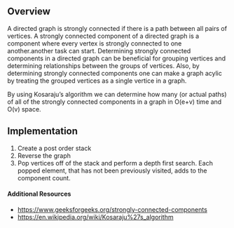 ## Overview

A directed graph is strongly connected if there is a path between all pairs of vertices. A strongly connected component of a directed graph is a component where every vertex is strongly connected to one another.another task can start.  Determining strongly connected components in a directed graph can be beneficial for grouping vertices and determining relationships between the groups of vertices.  Also, by determining strongly connected components one can make a graph acylic by treating the grouped vertices as a single vertice in a graph.

By using Kosaraju’s algorithm we can determine how many (or actual paths) of all of the strongly connected components in a graph in O(e+v) time and O(v) space.

## Implementation

1. Create a post order stack
2. Reverse the graph
3. Pop vertices off of the stack and perform a depth first search.  Each popped element, that has not been previously visited, adds to the component count.

#### Additional Resources

* https://www.geeksforgeeks.org/strongly-connected-components
* https://en.wikipedia.org/wiki/Kosaraju%27s_algorithm